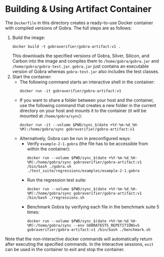 # Building & Using Artifact Container

The `Dockerfile` in this directory creates a ready-to-use Docker container with compiled versions of Gobra.
The full steps are as follows:
1. Build the image:
    ```
    docker build -t gobraverifier/gobra-artifact:v1 .
    ```
   This downloads the specified versions of Gobra, Silver, Silicon, and Carbon into the image and compiles them to `/home/gobra/gobra.jar` and `/home/gobra/gobra-test.jar`.
   `gobra.jar` just contains an executable version of Gobra whereas `gobra-test.jar` also includes the test classes. 
2. Start the container:
    - The following command starts an interactive shell in the container:
        ```
        docker run -it gobraverifier/gobra-artifact:v1
        ```
    - If you want to share a folder between your host and the container, use the following command that creates a new folder in the current directory on your host and mounts it to the container (it will be mounted at `/home/gobra/sync`):
        ```
        docker run -it --volume $PWD/sync_$(date +%Y-%m-%d_%H-%M):/home/gobra/sync gobraverifier/gobra-artifact:v1
        ```
    - Alternatively, Gobra can be run in preconfigured ways:
        - Verify `example-2-1.gobra` (the file has to be accessible from within the container):
            ```
            docker run --volume $PWD/sync_$(date +%Y-%m-%d_%H-%M):/home/gobra/sync gobraverifier/gobra-artifact:v1 /bin/bash ./gobra.sh ./test_suite/regressions/examples/example-2-1.gobra
            ```
        - Run the regression test suite:
            ```
            docker run --volume $PWD/sync_$(date +%Y-%m-%d_%H-%M):/home/gobra/sync gobraverifier/gobra-artifact:v1 /bin/bash ./regressions.sh
            ```
        - Benchmark Gobra by verifying each file in the benchmark suite 5 times:
            ```
            docker run --volume $PWD/sync_$(date +%Y-%m-%d_%H-%M):/home/gobra/sync --env GOBRATESTS_REPETITIONS=5 gobraverifier/gobra-artifact:v1 /bin/bash ./benchmark.sh
            ```
Note that the non-interactive docker commands will automatically return after executing the specified commands.
In the interactive sessions, `exit` can be used in the container to exit and stop the container.
